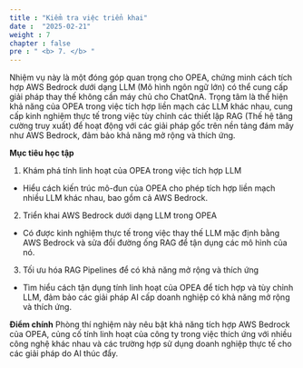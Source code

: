 ```yaml
---
title : "Kiểm tra việc triển khai"
date :  "2025-02-21" 
weight : 7 
chapter : false
pre : " <b> 7. </b> "
---
```

Nhiệm vụ này là một đóng góp quan trọng cho OPEA, chứng minh cách tích hợp AWS Bedrock dưới dạng LLM (Mô hình ngôn ngữ lớn) có thể cung cấp giải pháp thay thế không cần máy chủ cho ChatQnA. Trọng tâm là thể hiện khả năng của OPEA trong việc tích hợp liền mạch các LLM khác nhau, cung cấp kinh nghiệm thực tế trong việc tùy chỉnh các thiết lập RAG (Thế hệ tăng cường truy xuất) để hoạt động với các giải pháp gốc trên nền tảng đám mây như AWS Bedrock, đảm bảo khả năng mở rộng và thích ứng.

**Mục tiêu học tập**

1. Khám phá tính linh hoạt của OPEA trong việc tích hợp LLM

+ Hiểu cách kiến ​​trúc mô-đun của OPEA cho phép tích hợp liền mạch nhiều LLM khác nhau, bao gồm cả AWS Bedrock.

2. Triển khai AWS Bedrock dưới dạng LLM trong OPEA

+ Có được kinh nghiệm thực tế trong việc thay thế LLM mặc định bằng AWS Bedrock và sửa đổi đường ống RAG để tận dụng các mô hình của nó.

3. Tối ưu hóa RAG Pipelines để có khả năng mở rộng và thích ứng

+ Tìm hiểu cách tận dụng tính linh hoạt của OPEA để tích hợp và tùy chỉnh LLM, đảm bảo các giải pháp AI cấp doanh nghiệp có khả năng mở rộng và thích ứng.

**Điểm chính**
Phòng thí nghiệm này nêu bật khả năng tích hợp AWS Bedrock của OPEA, củng cố tính linh hoạt của công ty trong việc thích ứng với nhiều công nghệ khác nhau và các trường hợp sử dụng doanh nghiệp thực tế cho các giải pháp do AI thúc đẩy.
